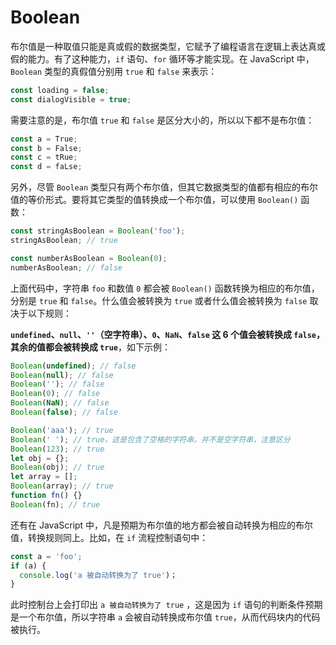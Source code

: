 # Boolean

布尔值是一种取值只能是真或假的数据类型，它赋予了编程语言在逻辑上表达真或假的能力。有了这种能力，`if` 语句、`for` 循环等才能实现。在 JavaScript 中，`Boolean` 类型的真假值分别用 `true` 和 `false` 来表示：

```javascript
const loading = false;
const dialogVisible = true;
```

需要注意的是，布尔值 `true` 和 `false` 是区分大小的，所以以下都不是布尔值：

```javascript
const a = True;
const b = False;
const c = tRue;
const d = faLse;
```

另外，尽管 `Boolean` 类型只有两个布尔值，但其它数据类型的值都有相应的布尔值的等价形式。要将其它类型的值转换成一个布尔值，可以使用 `Boolean()` 函数：

```javascript
const stringAsBoolean = Boolean('foo');
stringAsBoolean; // true

const numberAsBoolean = Boolean(0);
numberAsBoolean; // false
```

上面代码中，字符串 `foo` 和数值 `0` 都会被 `Boolean()` 函数转换为相应的布尔值，分别是 `true` 和 `false`。什么值会被转换为 `true` 或者什么值会被转换为 `false` 取决于以下规则：

**`undefined`、`null`、`''`（空字符串）、`0`、`NaN`、`false` 这 6 个值会被转换成 `false`，其余的值都会被转换成 `true`**，如下示例：

```javascript
Boolean(undefined); // false
Boolean(null); // false
Boolean(''); // false
Boolean(0); // false
Boolean(NaN); // false
Boolean(false); // false

Boolean('aaa'); // true
Boolean(' '); // true，这是包含了空格的字符串，并不是空字符串，注意区分
Boolean(123); // true
let obj = {};
Boolean(obj); // true
let array = [];
Boolean(array); // true
function fn() {}
Boolean(fn); // true
```

还有在 JavaScript 中，凡是预期为布尔值的地方都会被自动转换为相应的布尔值，转换规则同上。比如，在 `if` 流程控制语句中：

```javascript
const a = 'foo';
if (a) {
  console.log('a 被自动转换为了 true')；
}
```

此时控制台上会打印出 `a 被自动转换为了 true` ，这是因为 `if` 语句的判断条件预期是一个布尔值，所以字符串 `a` 会被自动转换成布尔值 `true`，从而代码块内的代码被执行。